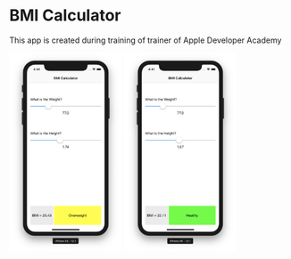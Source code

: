 # BMI Calculator

This app is created during training of trainer of Apple Developer Academy

<img src="screenshots/01.png" width="40%"> <img src="screenshots/02.png" width="40%">
